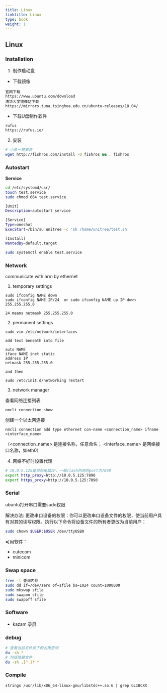 ```yaml
---
title: Linux
linktitle: Linux
type: book
weight: 1
---
```


## Linux

### Installation

1. 制作启动盘

- 下载镜像
```
官网下载
https://www.ubuntu.com/download
清华大学镜像站下载
https://mirrors.tuna.tsinghua.edu.cn/ubuntu-releases/18.04/
```

- 下载U盘制作软件
```
rufus
https://rufus.ie/
```

2. 安装

```sh
# 小鱼一键安装
wget http://fishros.com/install -O fishros && . fishros
```

### Autostart

**Service**

```sh
cd /etc/systemd/usr/
touch test.service
sudo chmod 664 test.service
```

```sh
[Unit]
Description=autostart service

[Service]
Type=oneshot
ExecStart=/bin/su unitree -c 'sh /home/unitree/test.sh'

[Install]
WantedBy=default.target
```

```sh
sudo systemctl enable test.service
```

### Network

communicate with arm by ethernet

1. temporary settings
```
sudo ifconfig NAME down
sudo ifconfig NAME IP/24  or sudo ifconfig NAME up IP down 255.255.255.0
```

    24 means netmask 255.255.255.0

2. permanent settings
```
sudo vim /etc/network/interfaces
```

    add text beneath into file
```
auto NAME
iface NAME inet static
address IP
netmask 255.255.255.0
```
    and then
```
sudo /etc/init.d/networking restart
```

3. network manager

查看网络连接列表
```sheel
nmcli connection show 
```

创建一个以太网连接
```shell
nmcli connection add type ethernet con-name <connection_name> ifname <interface_name>
```
（<connection_name> 是连接名称，任意命名； <interface_name> 是网络接口名称，如eth0）

4. 网络不好时设置代理

```bash
# 10.0.5.125是目标电脑IP，一般clash所用的port为7890
export http_proxy=http://10.0.5.125:7890
export https_proxy=http://10.0.5.125:7890
```

### Serial

ubuntu打开串口需要sudo权限

解决办法:
更改串口设备的权限：你可以更改串口设备文件的权限，使当前用户具有对其的读写权限。执行以下命令将设备文件的所有者更改为当前用户：
```bash
sudo chown $USER:$USER /dev/ttyUSB0
```

可用软件：
+ cutecom
+ minicom

### Swap space

```bash
free -t 查询内存
sudo dd if=/dev/zero of=sfile bs=1024 count=1000000
sudo mkswap sfile
sudo swapon sfile
sudo swapoff sfile
```

### Software

+ kazam 录屏

### debug

```bash
# 查看当前文件夹下的占用空间
du -sh *
# 包括隐藏文件
du -sh .[^.]* *
```

### Compile

```
strings /usr/lib/x86_64-linux-gnu/libstdc++.so.6 | grep GLIBCXX
```